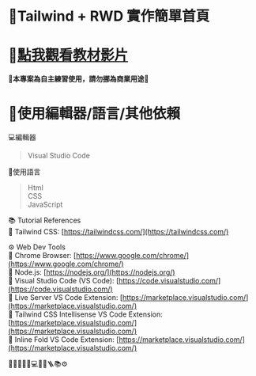 # 🚀Tailwind + RWD 實作簡單首頁
# 🔗[點我觀看教材影片](https://www.youtube.com/playlist?list=PL0Zuz27SZ-6M8znNpim8dRiICRrP5HPft)
**🚫本專案為自主練習使用，請勿挪為商業用途🚫**

# 🔧使用編輯器/語言/其他依賴
💻編輯器  
>Visual Studio Code

📝使用語言  
>Html  
>CSS  
>JavaScript

📚 Tutorial References  
🔗 Tailwind CSS: [https://tailwindcss.com/](https://tailwindcss.com/)  

⚙ Web Dev Tools  
🔗 Chrome Browser: [https://www.google.com/chrome/](https://www.google.com/chrome/)  
🔗 Node.js: [https://nodejs.org/](https://nodejs.org/)  
🔗 Visual Studio Code (VS Code): [https://code.visualstudio.com/](https://code.visualstudio.com/)  
🔗 Live Server VS Code Extension: [https://marketplace.visualstudio.com/](https://marketplace.visualstudio.com/)  
🔗 Tailwind CSS Intellisense VS Code Extension: [https://marketplace.visualstudio.com/](https://marketplace.visualstudio.com/)  
🔗 Inline Fold VS Code Extension: [https://marketplace.visualstudio.com/](https://marketplace.visualstudio.com/)  

🚀🔧🚫🏪🔗💻📝🔩🪜📚⚙
